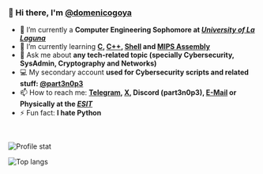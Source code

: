 ### 👋 Hi there, I'm **[@domenicogoya](https://github.com/domenicogoya)**
- 🔭 I’m currently a **Computer Engineering Sophomore at *[University of La Laguna](https://www.ull.es)***
- 🌱 I’m currently learning **[C](https://en.wikipedia.org/wiki/C_(programming_language)), [C++](https://en.wikipedia.org/wiki/C%2B%2B), [Shell](https://en.wikipedia.org/wiki/Shell_script) and [MIPS Assembly](https://en.wikipedia.org/wiki/MIPS_architecture)**
- 💬 Ask me about **any tech-related topic (specially Cybersecurity, SysAdmin, Cryptography and Networks)**
- 💻 My secondary account **used for Cybersecurity scripts and related stuff: [@part3n0p3](https://github.com/part3n0p3)**
- 📫 How to reach me: **[Telegram](https://t.me/part3n0p3), [X](https://x.com/part3n0p3), Discord (part3n0p3), [E-Mail](mailto:domenico.goya.38@ull.edu.es) or Physically at the *[ESIT](https://www.ull.es/centros/escuela-superior-de-ingenieria-y-tecnologia/)***
- ⚡ Fun fact: **I hate Python**
<br>

![Profile stat](https://github-readme-stats.vercel.app/api?username=domenicogoya&show_icons=true&theme=radical&include_all_commits=true)

![Top langs](https://github-readme-stats.vercel.app/api/top-langs/?username=domenicogoya&exclude_repo=dotfiles&theme=radical&size_weight=0.5&count_weight=0.5&langs_count=10&hide_progress=true)
